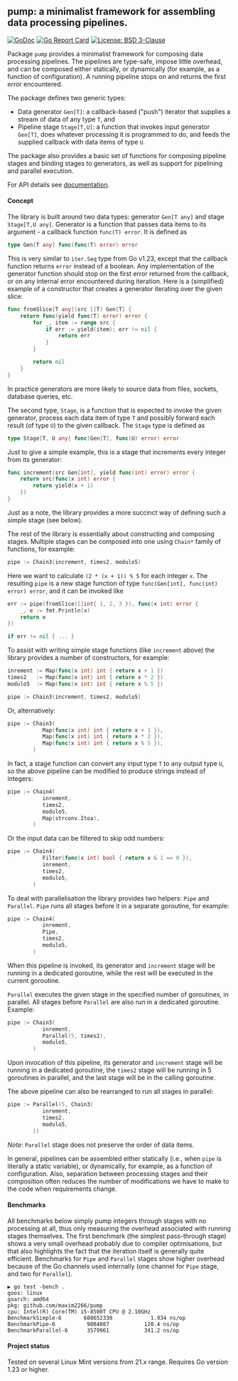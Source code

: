 ## pump: a minimalist framework for assembling data processing pipelines.

[![GoDoc](https://godoc.org/github.com/maxim2266/pump?status.svg)](https://godoc.org/github.com/maxim2266/pump)
[![Go Report Card](https://goreportcard.com/badge/github.com/maxim2266/pump)](https://goreportcard.com/report/github.com/maxim2266/pump)
[![License: BSD 3-Clause](https://img.shields.io/badge/License-BSD_3--Clause-yellow.svg)](https://opensource.org/licenses/BSD-3-Clause)

Package `pump` provides a minimalist framework for composing data processing pipelines.
The pipelines are type-safe, impose little overhead, and can be composed either statically,
or dynamically (for example, as a function of configuration). A running pipeline stops on and
returns the first error encountered.

The package defines two generic types:

  - Data generator `Gen[T]`: a callback-based ("push") iterator that supplies a stream of data of
    any type `T`, and
  - Pipeline stage `Stage[T,U]`: a function that invokes input generator `Gen[T]`, does whatever processing
    it is programmed to do, and feeds the supplied callback with data items of type `U`.

The package also provides a basic set of functions for composing pipeline stages and binding stages
to generators, as well as support for pipelining and parallel execution.

For API details see [documentation](https://godoc.org/github.com/maxim2266/pump).

#### Concept
The library is built around two data types: generator `Gen[T any]` and stage `Stage[T,U any]`.
Generator is a function that passes data items to its argument - a callback function `func(T) error`.
It is defined as
```Go
type Gen[T any] func(func(T) error) error
```
This is very similar to `iter.Seq` type from Go v1.23, except that the callback function
returns `error` instead of a boolean. Any implementation of the generator function should stop
on the first error returned from the callback, or on any internal error encountered during iteration.
Here is a (simplified) example of a constructor that creates a generator iterating over the given slice:
```Go
func fromSlice[T any](src []T) Gen[T] {
    return func(yield func(T) error) error {
        for _, item := range src {
            if err := yield(item); err != nil {
                return err
            }
        }

        return nil
    }
}
```
In practice generators are more likely to source data from files, sockets, database queries, etc.

The second type, `Stage`, is a function that is expected to invoke the given generator,
process each data item of type `T` and possibly forward each result (of type `U`) to the given
callback. The `Stage` type is defined as
```Go
type Stage[T, U any] func(Gen[T], func(U) error) error
```
Just to give a simple example, this is a stage that increments every integer from its generator:
```Go
func increment(src Gen[int], yield func(int) error) error {
    return src(func(x int) error {
        return yield(x + 1)
    })
}
```
Just as a note, the library provides a more succinct way of defining such a simple stage (see below).

The rest of the library is essentially about constructing and composing stages. Multiple stages
can be composed into one using `Chain*` family of functions, for example:
```Go
pipe := Chain3(increment, times2, modulo5)
```
Here we want to calculate `(2 * (x + 1)) % 5` for each integer `x`. The resulting `pipe` is a new
stage function of type `func(Gen[int], func(int) error) error`, and it can be invoked like
```Go
err := pipe(fromSlice([]int{ 1, 2, 3 }), func(x int) error {
    _, e := fmt.Println(x)
    return e
})

if err != nil { ... }
```

To assist with writing simple stage functions (like `increment` above) the library provides
a number of constructors, for example:
```Go
inrement := Map(func(x int) int { return x + 1 })
times2   := Map(func(x int) int { return x * 2 })
modulo5  := Map(func(x int) int { return x % 5 })

pipe := Chain3(increment, times2, modulo5)
```
Or, alternatively:
```Go
pipe := Chain3(
           Map(func(x int) int { return x + 1 }),
           Map(func(x int) int { return x * 2 }),
           Map(func(x int) int { return x % 5 }),
        )
```

In fact, a stage function can convert any input type `T` to any output type `U`, so the above
pipeline can be modified to produce strings instead of integers:
```Go
pipe := Chain4(
           inrement,
           times2,
           modulo5,
           Map(strconv.Itoa),
        )
```

Or the input data can be filtered to skip odd numbers:
```Go
pipe := Chain4(
           Filter(func(x int) bool { return x & 1 == 0 }),
           inrement,
           times2,
           modulo5,
        )
```

To deal with parallelisation the library provides two helpers: `Pipe` and `Parallel`.
`Pipe` runs all stages before it in a separate goroutine, for example:
```Go
pipe := Chain4(
           inrement,
           Pipe,
           times2,
           modulo5,
        )
```
When this pipeline is invoked, its generator and `increment` stage will be running
in a dedicated goroutine, while the rest will be executed in the current goroutine.

`Parallel` executes the given stage in the specified number of goroutines, in parallel.
All stages before `Parallel` are also run in a dedicated goroutine. Example:
```Go
pipe := Chain3(
           inrement,
           Parallel(5, times2),
           modulo5,
        )
```
Upon invocation of this pipeline, its generator and `increment` stage will be running
in a dedicated goroutine, the `times2` stage will be running in 5 goroutines in parallel,
and the last stage will be in the calling goroutine.

The above pipeline can also be rearranged to run all stages in parallel:
```Go
pipe := Parallel(5, Chain3(
           inrement,
           times2,
           modulo5,
        ))
```

_Note_: `Parallel` stage does not preserve the order of data items.

In general, pipelines can be assembled either statically (i.e., when `pipe` is literally
a static variable), or dynamically, for example, as a function of configuration. Also,
separation between processing stages and their composition often reduces the number of
modifications we have to make to the code when requirements change.

#### Benchmarks
All benchmarks below simply pump integers through stages with no processing at all, thus only
measuring the overhead associated with running stages themselves. The first benchmark (the simplest
pass-through stage) shows a very small overhead probably due to compiler optimisations, but that
also highlights the fact that the iteration itself is generally quite efficient. Benchmarks
for `Pipe` and `Parallel` stages show higher overhead because of the Go channels used internally
(one channel for `Pipe` stage, and two for `Parallel`).
```
▶ go test -bench .
goos: linux
goarch: amd64
pkg: github.com/maxim2266/pump
cpu: Intel(R) Core(TM) i5-8500T CPU @ 2.10GHz
BenchmarkSimple-6     	608652330	         1.934 ns/op
BenchmarkPipe-6       	 9804087	       120.4 ns/op
BenchmarkParallel-6   	 3579961	       341.2 ns/op
```

#### Project status
Tested on several Linux Mint versions from 21.x range. Requires Go version 1.23 or higher.
